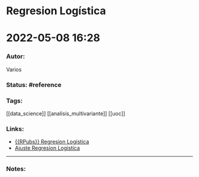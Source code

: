 # Regresion Logística
# 2022-05-08 16:28
### Autor:
Varios
### Status: #reference
### Tags: 
[[data_science]] [[analisis_multivariante]] [[uoc]] 
### Links:
* [{{RPubs}} Regresion Logística](https://rpubs.com/Joaquin_AR/229736)
* [Ajuste Regresion Logistica](https://win-vector.com/2011/09/14/the-simpler-derivation-of-logistic-regression/)
---
### Notes:


